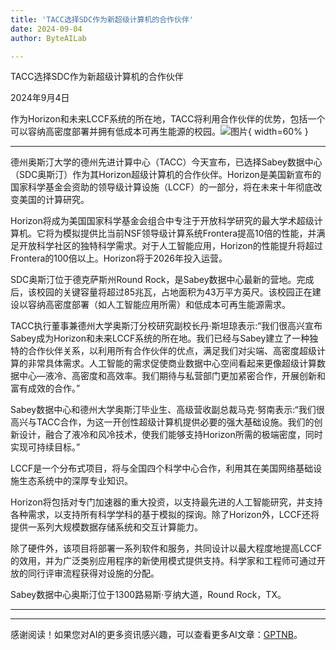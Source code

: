 ```yaml
---
title: 'TACC选择SDC作为新超级计算机的合作伙伴'
date: 2024-09-04
author: ByteAILab

---
```


TACC选择SDC作为新超级计算机的合作伙伴

2024年9月4日

作为Horizon和未来LCCF系统的所在地，TACC将利用合作伙伴的优势，包括一个可以容纳高密度部署并拥有低成本可再生能源的校园。![图片](https://ai-techpark.com/wp-content/uploads/2024/09/TACC-960x540.jpg){ width=60% }

---


德州奥斯汀大学的德州先进计算中心（TACC）今天宣布，已选择Sabey数据中心（SDC奥斯汀）作为其Horizon超级计算机的合作伙伴。Horizon是美国新宣布的国家科学基金会资助的领导级计算设施（LCCF）的一部分，将在未来十年彻底改变美国的计算研究。

Horizon将成为美国国家科学基金会组合中专注于开放科学研究的最大学术超级计算机。它将为模拟提供比当前NSF领导级计算系统Frontera提高10倍的性能，并满足开放科学社区的独特科学需求。对于人工智能应用，Horizon的性能提升将超过Frontera的100倍以上。Horizon将于2026年投入运营。

SDC奥斯汀位于德克萨斯州Round Rock，是Sabey数据中心最新的营地。完成后，该校园的关键容量将超过85兆瓦，占地面积为43万平方英尺。该校园正在建设以容纳高密度部署（如人工智能应用所需）和低成本可再生能源需求。

TACC执行董事兼德州大学奥斯汀分校研究副校长丹·斯坦琼表示:“我们很高兴宣布Sabey成为Horizon和未来LCCF系统的所在地。我们已经与Sabey建立了一种独特的合作伙伴关系，以利用所有合作伙伴的优点，满足我们对尖端、高密度超级计算的非常具体需求。人工智能的需求促使商业数据中心空间看起来更像超级计算数据中心—液冷、高密度和高效率。我们期待与私营部门更加紧密合作，开展创新和富有成效的合作。”

Sabey数据中心和德州大学奥斯汀毕业生、高级营收副总裁马克·努南表示:“我们很高兴与TACC合作，为这一开创性超级计算机提供必要的强大基础设施。我们的创新设计，融合了液冷和风冷技术，使我们能够支持Horizon所需的极端密度，同时实现可持续目标。”

LCCF是一个分布式项目，将与全国四个科学中心合作，利用其在美国网络基础设施生态系统中的深厚专业知识。

Horizon将包括对专门加速器的重大投资，以支持最先进的人工智能研究，并支持各种需求，以支持所有科学学科的基于模拟的探询。除了Horizon外，LCCF还将提供一系列大规模数据存储系统和交互计算能力。

除了硬件外，该项目将部署一系列软件和服务，共同设计以最大程度地提高LCCF的效用，并为广泛类别应用程序的新使用模式提供支持。科学家和工程师可通过开放的同行评审流程获得对设施的分配。

Sabey数据中心奥斯汀位于1300路易斯·亨纳大道，Round Rock，TX。

---
---
感谢阅读！如果您对AI的更多资讯感兴趣，可以查看更多AI文章：[GPTNB](https://gptnb.com)。